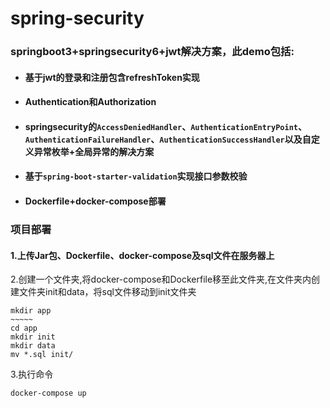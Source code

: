 # spring-security

### springboot3+springsecurity6+jwt解决方案，此demo包括:

- #### 基于jwt的登录和注册包含refreshToken实现

- #### Authentication和Authorization

- #### springsecurity的`AccessDeniedHandler`、`AuthenticationEntryPoint`、`AuthenticationFailureHandler`、`AuthenticationSuccessHandler`以及自定义异常枚举+全局异常的解决方案

- #### 基于`spring-boot-starter-validation`实现接口参数校验

- #### Dockerfile+docker-compose部署

### 项目部署

#### 1.上传Jar包、Dockerfile、docker-compose及sql文件在服务器上

2.创建一个文件夹,将docker-compose和Dockerfile移至此文件夹,在文件夹内创建文件夹init和data，将sql文件移动到init文件夹

```shell
mkdir app
~~~~~
cd app
mkdir init
mkdir data
mv *.sql init/
```

3.执行命令

```shell
docker-compose up
```

